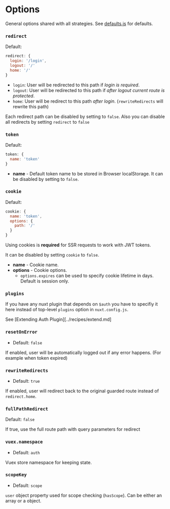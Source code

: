 # Options

General options shared with all strategies. See [defaults.js](lib/defaults.js) for defaults.

### `redirect`

Default:

```js
redirect: {
  login: '/login',
  logout: '/'
  home: '/'
}
```

* `login`: User will be redirected to this path if *login is required*.
* `logout`: User will be redirected to this path if *after logout current route is protected*.
* `home`: User will be redirect to this path *after login*. (`rewriteRedirects` will rewrite this path)

Each redirect path can be disabled by setting to `false`.
Also you can disable all redirects by setting `redirect` to `false`

### `token`

Default:

```js
token: {
  name: 'token'
}
```

* **name** - Default token name to be stored in Browser localStorage. It can be disabled by setting to `false`.

### `cookie`

Default:

```js
cookie: {
  name: 'token',
  options: {
    path: '/'
  }
}
```

Using cookies is **required** for SSR requests to work with JWT tokens.

It can be disabled by setting `cookie` to `false`.

* **name** - Cookie name.
* **options** - Cookie options.
  * `options.expires` can be used to specify cookie lifetime in days. Default is session only.

### `plugins`

If you have any nuxt plugin that depends on `$auth` you have to specifiy it here instead of top-level `plugins` option in `nuxt.config.js`.

See [Extending Auth Plugin][../recipes/extend.md]

### `resetOnError`

* Default: `false`

If enabled, user will be automatically logged out if any error happens. (For example when token expired)

### `rewriteRedirects`

* Default: `true`

If enabled, user will redirect back to the original guarded route instead of `redirect.home`.

### `fullPathRedirect`

Default: `false`

If true, use the full route path with query parameters for redirect

### `vuex.namespace`

* Default: `auth`

Vuex store namespace for keeping state.

### `scopeKey`

* Default: `scope`

`user` object property used for scope checking (`hasScope`). Can be either an array or a object.
